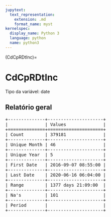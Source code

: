 ```yaml
--- 
jupytext:
  text_representation:
    extension: .md
    format_name: myst
kernelspec:
  display_name: Python 3
  language: python
  name: python3
---
```


(CdCpRDtInc)= 

# CdCpRDtInc
Tipo da variável: date
## Relatório geral

<pre>
+--------------+---------------------+
|              | Values              |
+==============+=====================+
| Count        | 379181              |
+--------------+---------------------+
| Unique Month | 46                  |
+--------------+---------------------+
| Unique Year  | 5                   |
+--------------+---------------------+
| First Date   | 2016-09-07 08:55:00 |
+--------------+---------------------+
| Last Date    | 2020-06-16 06:04:00 |
+--------------+---------------------+
| Range        | 1377 days 21:09:00  |
+--------------+---------------------+
| Na's         | 101                 |
+--------------+---------------------+
| Period       |                     |
+--------------+---------------------+
</pre>

